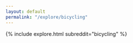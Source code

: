 ```yaml
---
layout: default
permalink: "/explore/bicycling"
---
```


{% include explore.html subreddit="bicycling" %}
